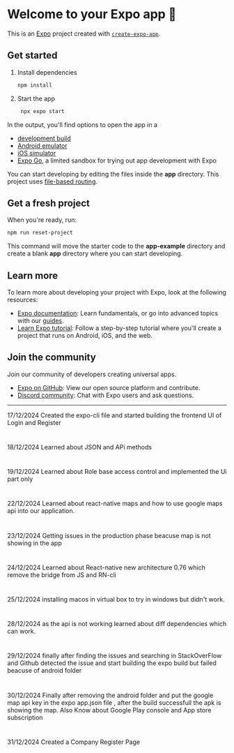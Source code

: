 # Welcome to your Expo app 👋

This is an [Expo](https://expo.dev) project created with [`create-expo-app`](https://www.npmjs.com/package/create-expo-app).

## Get started

1. Install dependencies

   ```bash
   npm install
   ```

2. Start the app

   ```bash
    npx expo start
   ```

In the output, you'll find options to open the app in a

- [development build](https://docs.expo.dev/develop/development-builds/introduction/)
- [Android emulator](https://docs.expo.dev/workflow/android-studio-emulator/)
- [iOS simulator](https://docs.expo.dev/workflow/ios-simulator/)
- [Expo Go](https://expo.dev/go), a limited sandbox for trying out app development with Expo

You can start developing by editing the files inside the **app** directory. This project uses [file-based routing](https://docs.expo.dev/router/introduction).

## Get a fresh project

When you're ready, run:

```bash
npm run reset-project
```

This command will move the starter code to the **app-example** directory and create a blank **app** directory where you can start developing.

## Learn more

To learn more about developing your project with Expo, look at the following resources:

- [Expo documentation](https://docs.expo.dev/): Learn fundamentals, or go into advanced topics with our [guides](https://docs.expo.dev/guides).
- [Learn Expo tutorial](https://docs.expo.dev/tutorial/introduction/): Follow a step-by-step tutorial where you'll create a project that runs on Android, iOS, and the web.

## Join the community

Join our community of developers creating universal apps.

- [Expo on GitHub](https://github.com/expo/expo): View our open source platform and contribute.
- [Discord community](https://chat.expo.dev): Chat with Expo users and ask questions.

---------------------------------------------------------------------------------------------------------------------------------------------------------------------------------------------------------------------
17/12/2024 Created the expo-cli file and started building the frontend UI of Login and Register
#
18/12/2024 Learned about JSON and APi methods
#
19/12/2024 Learned about Role base access control and implemented the Ui part only
#
22/12/2024 Learned about react-native maps and how to use google maps api into our application.
#
23/12/2024 Getting issues in the production phase beacuse map is not showing in the app
#
24/12/2024 Learned about React-native new architecture 0.76 which remove the bridge from JS and RN-cli
#
25/12/2024
installing macos in virtual box to try in windows but didn't work.
#
28/12/2024
as the api is not working learned about diff dependencies which can work.
#
29/12/2024
finally after finding the issues and searching in StackOverFlow and Github detected the issue and start building the expo build but failed beacuse of android folder
#
30/12/2024
Finally after removing the android folder and put the google map api key in the expo app.json file , after the build successfull the apk is showing the map. 
Also Know about Google Play console and App store subscription

#
31/12/2024
Created a Company Register Page
